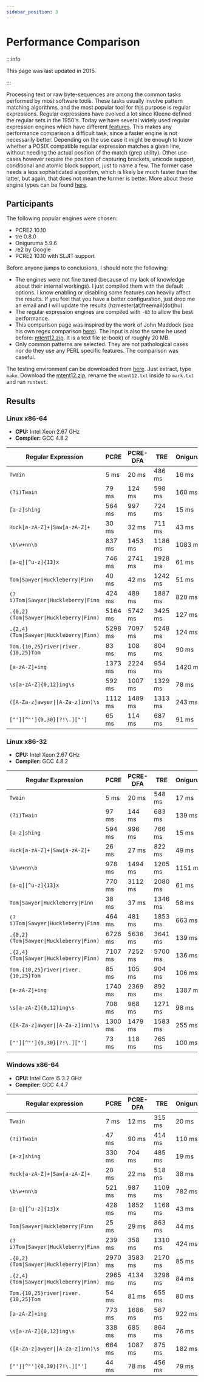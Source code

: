 ```yaml
---
sidebar_position: 3
---
```


# Performance Comparison

:::info

This page was last updated in 2015.

:::

Processing text or raw byte-sequences are among the common tasks performed by most software tools. These tasks usually involve pattern matching algorithms, and the most popular tool for thjs purpose is regular expressions.
Regular expressions have evolved a lot since Kleene defined the regular sets in the 1950's. Today we have several widely used regular expression engines which have different [features](https://en.wikipedia.org/wiki/Comparison_of_regular_expression_engines). This makes any performance comparison a difficult task, since a faster engine is not necessarily better.
Depending on the use case it might be enough to know whether a POSIX compatible regular expression matches a given line, without needing the actual position of the match (grep utility).
Other use cases however require the position of capturing brackets, unicode support, conditional and atomic block support, just to name a few.
The former case needs a less sophisticated algorithm, which is likely be much faster than the latter, but again, that does not mean the former is better. More about these engine types can be found [here](./comparison-of-regular-experssion-engines-types.md).

## Participants

The following popular engines were chosen:
- PCRE2 10.10
- tre 0.8.0
- Oniguruma 5.9.6
- re2 by Google
- PCRE2 10.10 with SLJIT support

Before anyone jumps to conclusions, I should note the following:
- The engines were not fine tuned (because of my lack of knowledge about their internal workings). I just compiled them with the default options. I know enabling or disabling some features can heavily affect the results. If you feel that you have a better configuration, just drop me an email and I will update the results (hzmester(at)freemail(dot)hu).
- The regular expression engines are compiled with `-O3` to allow the best performance.
- This comparison page was inspired by the work of John Maddock (see his own regex comparison [here](http://www.boost.org/doc/libs/1_41_0/libs/regex/doc/gcc-performance.html)). The input is also the same he used before: [mtent12.zip](http://www.gutenberg.org/files/3200/old/mtent12.zip). It is a text file (e-book) of roughly 20 MB.
- Only common patterns are selected. They are not pathological cases nor do they use any PERL specific features. The comparison was caseful.

The testing environment can be downloaded from [here](/assets/regex-test.tgz). Just extract, type `make`. Download the [mtent12.zip](http://www.gutenberg.org/files/3200/old/mtent12.zip), rename the `mtent12.txt` inside to `mark.txt` and run `runtest`.

## Results

### Linux x86-64

- **CPU:** Intel Xeon 2.67 GHz
- **Compiler:** GCC 4.8.2

| Regular Expression | PCRE | PCRE-DFA | TRE | Oniguruma | RE2 | PCRE-JIT |
| --- | --- | --- | --- | --- | --- | --- |
| `Twain` | 5 ms | 20 ms | 486 ms | 16 ms | 3 ms | 16 ms |
| `(?i)Twain` | 79 ms | 124 ms | 598 ms | 160 ms | 73 ms | 16 ms |
| `[a-z]shing` | 564 ms | 997 ms | 724 ms | 15 ms | 113 ms | 14 ms |
| `Huck[a-zA-Z]+\|Saw[a-zA-Z]+` | 30 ms | 32 ms | 711 ms | 43 ms | 59 ms | 3 ms |
| `\b\w+nn\b` | 837 ms | 1453 ms | 1186 ms | 1083 ms | 59 ms | 113 ms |
| `[a-q][^u-z]{13}x` | 746 ms | 2741 ms | 1928 ms | 61 ms | 3512 ms | 2 ms |
| `Tom\|Sawyer\|Huckleberry\|Finn` | 40 ms | 42 ms | 1242 ms | 51 ms | 61 ms | 29 ms |
| `(?i)Tom\|Sawyer\|Huckleberry\|Finn` | 424 ms | 489 ms | 1887 ms | 820 ms | 98 ms | 94 ms |
| `.{0,2}(Tom\|Sawyer\|Huckleberry\|Finn)` | 5164 ms | 5742 ms | 3425 ms | 127 ms | 66 ms | 443 ms |
| `.{2,4}(Tom\|Sawyer\|Huckleberry\|Finn)` | 5298 ms | 7097 ms | 5248 ms | 124 ms | 66 ms | 487 ms |
| `Tom.{10,25}river\|river.{10,25}Tom` | 83 ms | 108 ms | 804 ms | 90 ms | 68 ms | 18 ms |
| `[a-zA-Z]+ing` | 1373 ms | 2224 ms | 954 ms | 1420 ms | 129 ms | 92 ms |
| `\s[a-zA-Z]{0,12}ing\s` | 592 ms | 1007 ms | 1329 ms | 78 ms | 82 ms | 140 ms |
| `([A-Za-z]awyer\|[A-Za-z]inn)\s` | 1112 ms | 1489 ms | 1313 ms | 243 ms | 111 ms | 46 ms |
| `["'][^"']{0,30}[?!\.]["']` | 65 ms | 114 ms | 687 ms | 91 ms | 63 ms | 15 ms |

### Linux x86-32

- **CPU:** Intel Xeon 2.67 GHz
- **Compiler:** GCC 4.8.2

| Regular Expression | PCRE | PCRE-DFA | TRE | Oniguruma | RE2 | PCRE-JIT |
| --- | --- | --- | --- | --- | --- | --- |
| `Twain` | 5 ms | 20 ms | 548 ms | 17 ms | 4 ms | 18 ms |
| `(?i)Twain` | 97 ms | 144 ms | 683 ms | 139 ms | 74 ms | 16 ms |
| `[a-z]shing` | 594 ms | 996 ms | 766 ms | 15 ms | 107 ms | 14 ms |
| `Huck[a-zA-Z]+\|Saw[a-zA-Z]+` | 26 ms | 27 ms | 822 ms | 49 ms | 60 ms | 3 ms |
| `\b\w+nn\b` | 978 ms | 1494 ms | 1205 ms | 1151 ms | 59 ms | 114 ms |
| `[a-q][^u-z]{13}x` | 770 ms | 3112 ms | 2080 ms | 61 ms | 780 ms | 2 ms |
| `Tom\|Sawyer\|Huckleberry\|Finn` | 38 ms | 37 ms | 1346 ms | 58 ms | 61 ms | 29 ms |
| `(?i)Tom\|Sawyer\|Huckleberry\|Finn` | 464 ms | 481 ms | 1853 ms | 663 ms | 93 ms | 93 ms |
| `.{0,2}(Tom\|Sawyer\|Huckleberry\|Finn)` | 6726 ms | 5636 ms | 3641 ms | 139 ms | 70 ms | 406 ms |
| `.{2,4}(Tom\|Sawyer\|Huckleberry\|Finn)` | 7107 ms | 7252 ms | 5700 ms | 136 ms | 70 ms | 434 ms |
| `Tom.{10,25}river\|river.{10,25}Tom` | 85 ms | 105 ms | 904 ms | 106 ms | 69 ms | 18 ms |
| `[a-zA-Z]+ing` | 1740 ms | 2369 ms | 892 ms | 1387 ms | 144 ms | 90 ms |
| `\s[a-zA-Z]{0,12}ing\s` | 708 ms | 968 ms | 1271 ms | 98 ms | 97 ms | 167 ms |
| `([A-Za-z]awyer\|[A-Za-z]inn)\s` | 1300 ms | 1479 ms | 1583 ms | 255 ms | 104 ms | 45 ms |
| `["'][^"']{0,30}[?!\.]["']` | 73 ms | 118 ms | 765 ms | 100 ms | 65 ms | 14 ms |

### Windows x86-64

- **CPU:** Intel Core i5 3.2 GHz
- **Compiler:** GCC 4.4.7

| Regular expression | PCRE | PCRE-DFA | TRE | Oniguruma | RE2 | PCRE-JIT |
| --- | --- | --- | --- | --- | --- | --- |
| `Twain` | 7 ms | 12 ms | 315 ms | 20 ms | 8 ms | 16 ms |
| `(?i)Twain` | 47 ms | 90 ms | 414 ms | 110 ms | 131 ms | 16 ms |
| `[a-z]shing` | 330 ms | 704 ms | 485 ms | 19 ms | 131 ms | 15 ms |
| `Huck[a-zA-Z]+\|Saw[a-zA-Z]+` | 20 ms | 22 ms | 518 ms | 38 ms | 130 ms | 2 ms |
| `\b\w+nn\b` | 521 ms | 987 ms | 1109 ms | 782 ms | 131 ms | 85 ms |
| `[a-q][^u-z]{13}x` | 428 ms | 1852 ms | 1168 ms | 43 ms | 3316 ms | 1 ms |
| `Tom\|Sawyer\|Huckleberry\|Finn` | 25 ms | 29 ms | 863 ms | 44 ms | 132 ms | 23 ms |
| `(?i)Tom\|Sawyer\|Huckleberry\|Finn` | 239 ms | 358 ms | 1310 ms | 424 ms | 132 ms | 68 ms |
| `.{0,2}(Tom\|Sawyer\|Huckleberry\|Finn)` | 2970 ms | 3583 ms | 2170 ms | 85 ms | 133 ms | 268 ms |
| `.{2,4}(Tom\|Sawyer\|Huckleberry\|Finn)` | 2965 ms | 4134 ms | 3298 ms | 84 ms | 136 ms | 296 ms |
| `Tom.{10,25}river\|river.{10,25}Tom` | 54 ms | 81 ms | 655 ms | 80 ms | 138 ms | 14 ms |
| `[a-zA-Z]+ing` | 773 ms | 1686 ms | 567 ms | 922 ms | 181 ms | 70 ms |
| `\s[a-zA-Z]{0,12}ing\s` | 338 ms | 685 ms | 864 ms | 76 ms | 167 ms | 96 ms |
| `([A-Za-z]awyer\|[A-Za-z]inn)\s` | 664 ms | 1087 ms | 875 ms | 182 ms | 139 ms | 35 ms |
| `["'][^"']{0,30}[?!\.]["']` | 44 ms | 78 ms | 456 ms | 79 ms | 142 ms | 10 ms |
